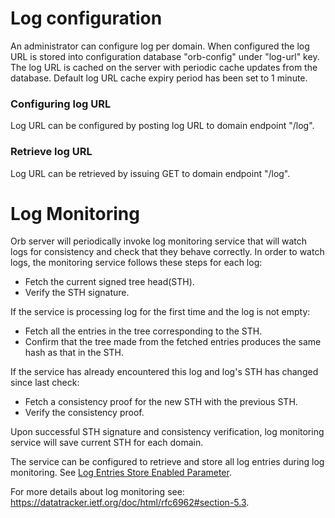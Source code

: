 # Log configuration

An administrator can configure log per domain. When configured the log URL
is stored into configuration database "orb-config" under "log-url" key.
The log URL is cached on the server with periodic cache updates from the database.
Default log URL cache expiry period has been set to 1 minute.

### Configuring log URL

Log URL can be configured by posting log URL to domain endpoint "/log".

### Retrieve log URL

Log URL can be retrieved by issuing GET to domain endpoint "/log".

# Log Monitoring

Orb server will periodically invoke log monitoring service that will watch logs for consistency 
and check that they behave correctly.
In order to watch logs, the monitoring service follows these steps for each log:
- Fetch the current signed tree head(STH).
- Verify the STH signature.

If the service is processing log for the first time and the log is not empty:
- Fetch all the entries in the tree corresponding to the STH. 
- Confirm that the tree made from the fetched entries produces the same hash as that in the STH. 

If the service has already encountered this log and log's STH has changed since last check:
- Fetch a consistency proof for the new STH with the previous STH.
- Verify the consistency proof.

Upon successful STH signature and consistency verification, log monitoring service will 
save current STH for each domain.

The service can be configured to retrieve and store all log entries during log monitoring. See [Log Entries Store Enabled Parameter](parameters.html###vct-log-entries-store-enabled).

For more details about log monitoring see: https://datatracker.ietf.org/doc/html/rfc6962#section-5.3.
